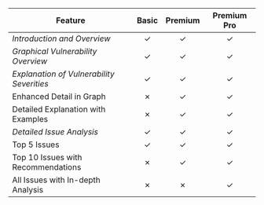 
| Feature                                         | Basic | Premium | Premium Pro |
|-------------------------------------------------|:-----:|:-------:|:-----------:|
| *Introduction and Overview*                   |   ✓   |    ✓    |      ✓      |
| *Graphical Vulnerability Overview*            |   ✓   |    ✓    |      ✓      |
| *Explanation of Vulnerability Severities*     |   ✓   |    ✓    |      ✓      |
| Enhanced Detail in Graph                        |   ✗   |    ✓    |      ✓      |
| Detailed Explanation with Examples              |   ✗   |    ✓    |      ✓      |
| *Detailed Issue Analysis*                     |   ✓   |    ✓    |      ✓      |
| Top 5 Issues                                |   ✓   |    ✓    |      ✓      |
| Top 10 Issues with Recommendations              |   ✗   |    ✓    |      ✓      |
| All Issues with In-depth Analysis               |   ✗   |    ✗    |      ✓      |

